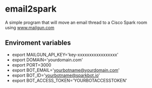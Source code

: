 # email2spark

A simple program that will move an email thread to a Cisco Spark room using www.mailgun.com

## Enviroment variables

* export MAILGUN_API_KEY='key-xxxxxxxxxxxxxxxxx'
* export DOMAIN='yourdomain.com'
* export PORT=3000
* export BOT_EMAIL='yourbotname@yourdomain.com'
* export BOT_ID='yourbotname@sparkbot.io'
* export BOT_ACCESS_TOKEN='YOURBOTACCESSTOKEN'

